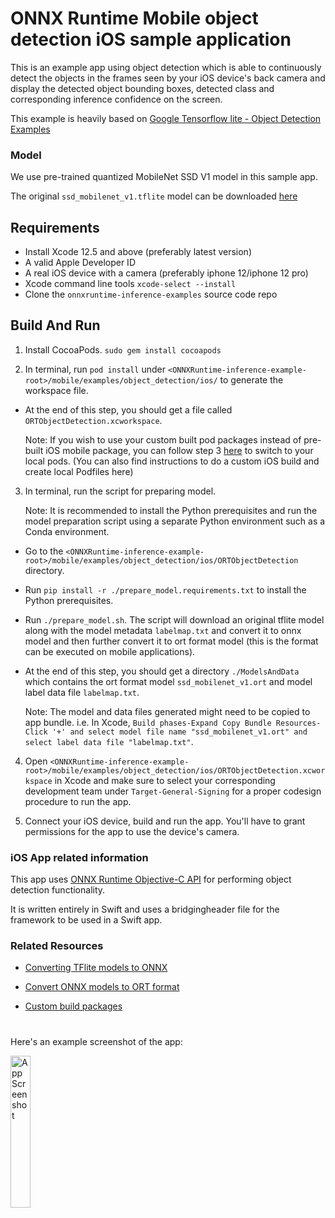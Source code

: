 # ONNX Runtime Mobile object detection iOS sample application

This is an example app using object detection which is able to continuously detect the objects in the frames seen by your iOS device's back camera and display the detected object bounding boxes, detected class and corresponding inference confidence on the screen.

This example is heavily based on [Google Tensorflow lite - Object Detection Examples](https://github.com/tensorflow/examples/)

### Model
We use pre-trained quantized MobileNet SSD V1 model in this sample app.

The original `ssd_mobilenet_v1.tflite` model can be downloaded [here](https://www.tensorflow.org/lite/examples/object_detection/overview#get_started)

## Requirements
- Install Xcode 12.5 and above (preferably latest version)
- A valid Apple Developer ID
- A real iOS device with a camera (preferably iphone 12/iphone 12 pro)
- Xcode command line tools `xcode-select --install`
- Clone the `onnxruntime-inference-examples` source code repo

## Build And Run

1. Install CocoaPods. `sudo gem install cocoapods`

2. In terminal, run `pod install` under `<ONNXRuntime-inference-example-root>/mobile/examples/object_detection/ios/` to generate the workspace file.
- At the end of this step, you should get a file called `ORTObjectDetection.xcworkspace`.

    Note: If you wish to use your custom built pod packages instead of pre-built iOS mobile package, you can follow step 3 [here](https://onnxruntime.ai/docs/build/custom.html#ios) to switch to your local pods. (You can also find instructions to do a custom iOS build and create local Podfiles here)

3. In terminal, run the script for preparing model.

    Note: It is recommended to install the Python prerequisites and run the model preparation script using a separate Python environment such as a Conda environment.

- Go to the `<ONNXRuntime-inference-example-root>/mobile/examples/object_detection/ios/ORTObjectDetection` directory.
- Run `pip install -r ./prepare_model.requirements.txt` to install the Python prerequisites.
- Run `./prepare_model.sh`. The script will download an original tflite model along with the model metadata `labelmap.txt` and convert it to onnx model and then further convert it to ort format model (this is the format can be executed on mobile applications).
- At the end of this step, you should get a directory `./ModelsAndData` which contains the ort format model `ssd_mobilenet_v1.ort` and model label data file `labelmap.txt`.

    Note: The model and data files generated might need to be copied to app bundle. i.e. In Xcode, `Build phases-Expand Copy Bundle Resources-Click '+' and select model file name "ssd_mobilenet_v1.ort" and select label data file "labelmap.txt"`.

4. Open `<ONNXRuntime-inference-example-root>/mobile/examples/object_detection/ios/ORTObjectDetection.xcworkspace` in Xcode and make sure to select your corresponding development team under `Target-General-Signing` for a proper codesign procedure to run the app.

5. Connect your iOS device, build and run the app. You'll have to grant permissions for the app to use the device's camera.

### iOS App related information

This app uses [ONNX Runtime Objective-C API](https://onnxruntime.ai/docs/api/objectivec-api.html) for performing object detection functionality.

It is written entirely in Swift and uses a bridgingheader file for the framework to be used in a Swift app.

### Related Resources
- [Converting TFlite models to ONNX](https://github.com/onnx/tensorflow-onnx#getting-started)

- [Convert ONNX models to ORT format](https://onnxruntime.ai/docs/reference/ort-format-models.html#convert-onnx-models-to-ort-format)

- [Custom build packages](https://onnxruntime.ai/docs/build/custom.html#custom-build-packages)

#
Here's an example screenshot of the app:

<img width=25% src="images/ios_screenshot_objdetect.jpg" alt="App Screenshot" />
